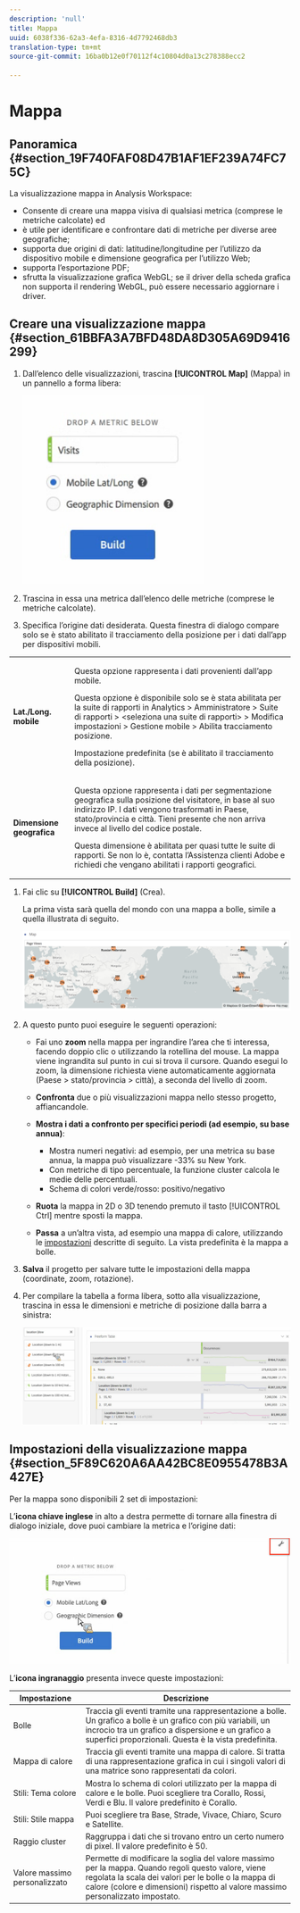```yaml
---
description: 'null'
title: Mappa
uuid: 6038f336-62a3-4efa-8316-4d7792468db3
translation-type: tm+mt
source-git-commit: 16ba0b12e0f70112f4c10804d0a13c278388ecc2

---
```



# Mappa

## Panoramica {#section_19F740FAF08D47B1AF1EF239A74FC75C}

La visualizzazione mappa in Analysis Workspace: 

* Consente di creare una mappa visiva di qualsiasi metrica (comprese le metriche calcolate) ed
* è utile per identificare e confrontare dati di metriche per diverse aree geografiche;
* supporta due origini di dati: latitudine/longitudine per l’utilizzo da dispositivo mobile e dimensione geografica per l’utilizzo Web;
* supporta l’esportazione PDF;
* sfrutta la visualizzazione grafica WebGL; se il driver della scheda grafica non supporta il rendering WebGL, può essere necessario aggiornare i driver.

## Creare una visualizzazione mappa {#section_61BBFA3A7BFD48DA8D305A69D9416299}

1. Dall’elenco delle visualizzazioni, trascina **[!UICONTROL Map]** (Mappa) in un pannello a forma libera:

   ![](assets/map-viz1.png)

1. Trascina in essa una metrica dall’elenco delle metriche (comprese le metriche calcolate).
1. Specifica l’origine dati desiderata. Questa finestra di dialogo compare solo se è stato abilitato il tracciamento della posizione per i dati dall’app per dispositivi mobili.

<table id="table_CD54B433464B4282A7524FB187016C47"> 
 <tbody> 
  <tr> 
   <td colname="col1"> <p><b>Lat./Long. mobile</b> </p> </td> 
   <td colname="col2"> <p>Questa opzione rappresenta i dati provenienti dall’app mobile. </p> <p>Questa opzione è disponibile solo se è stata abilitata per la suite di rapporti in <span class="ignoretag"> <span class="uicontrol"> Analytics </span> &gt; <span class="uicontrol"> Amministratore </span> &gt; <span class="uicontrol"> Suite di rapporti </span> &gt; <span class="uicontrol"> &lt;seleziona una suite di rapporti&gt; </span> &gt; <span class="uicontrol"> Modifica impostazioni </span> &gt; <span class="uicontrol"> Gestione mobile </span> &gt; <span class="uicontrol"> Abilita tracciamento posizione</span></span>. </p> <p>Impostazione predefinita (se è abilitato il tracciamento della posizione). </p> </td> 
  </tr> 
  <tr> 
   <td colname="col1"> <p><b>Dimensione geografica</b> </p> </td> 
   <td colname="col2"> <p>Questa opzione rappresenta i dati per segmentazione geografica sulla posizione del visitatore, in base al suo indirizzo IP. I dati vengono trasformati in Paese, stato/provincia e città. Tieni presente che non arriva invece al livello del codice postale. </p> <p>Questa dimensione è abilitata per quasi tutte le suite di rapporti. Se non lo è, contatta l’Assistenza clienti Adobe e richiedi che vengano abilitati i rapporti geografici. </p> </td> 
  </tr> 
 </tbody> 
</table>

1. Fai clic su **[!UICONTROL Build]** (Crea).

   La prima vista sarà quella del mondo con una mappa a bolle, simile a quella illustrata di seguito.

   ![](assets/bubble-world-view.png)

1. A questo punto puoi eseguire le seguenti operazioni: 

   * Fai uno **zoom** nella mappa per ingrandire l’area che ti interessa, facendo doppio clic o utilizzando la rotellina del mouse. La mappa viene ingrandita sul punto in cui si trova il cursore. Quando esegui lo zoom, la dimensione richiesta viene automaticamente aggiornata (Paese > stato/provincia > città), a seconda del livello di zoom.
   * **Confronta** due o più visualizzazioni mappa nello stesso progetto, affiancandole.
   * **Mostra i dati a confronto per specifici periodi (ad esempio, su base annua)**:

      * Mostra numeri negativi: ad esempio, per una metrica su base annua, la mappa può visualizzare -33% su New York.
      * Con metriche di tipo percentuale, la funzione cluster calcola le medie delle percentuali.
      * Schema di colori verde/rosso: positivo/negativo
   * **Ruota** la mappa in 2D o 3D tenendo premuto il tasto [!UICONTROL Ctrl] mentre sposti la mappa.

   * **Passa** a un’altra vista, ad esempio una mappa di calore, utilizzando le [impostazioni](/help/analyze/analysis-workspace/visualizations/map-visualization.md#section_5F89C620A6AA42BC8E0955478B3A427E) descritte di seguito. La vista predefinita è la mappa a bolle.


1. **Salva** il progetto per salvare tutte le impostazioni della mappa (coordinate, zoom, rotazione).
1. Per compilare la tabella a forma libera, sotto alla visualizzazione, trascina in essa le dimensioni e metriche di posizione dalla barra a sinistra:

   ![](assets/location-dimensions.png)

## Impostazioni della visualizzazione mappa {#section_5F89C620A6AA42BC8E0955478B3A427E}

Per la mappa sono disponibili 2 set di impostazioni:

L’**icona chiave inglese** in alto a destra permette di tornare alla finestra di dialogo iniziale, dove puoi cambiare la metrica e l’origine dati:

![](assets/map-wrench.png)

L’**icona ingranaggio** presenta invece queste impostazioni:

| Impostazione | Descrizione |
|--- |--- |
| Bolle | Traccia gli eventi tramite una rappresentazione a bolle. Un grafico a bolle è un grafico con più variabili, un incrocio tra un grafico a dispersione e un grafico a superfici proporzionali. Questa è la vista predefinita. |
| Mappa di calore | Traccia gli eventi tramite una mappa di calore. Si tratta di una rappresentazione grafica in cui i singoli valori di una matrice sono rappresentati da colori. |
| Stili: Tema colore | Mostra lo schema di colori utilizzato per la mappa di calore e le bolle. Puoi scegliere tra Corallo, Rossi, Verdi e Blu. Il valore predefinito è Corallo. |
| Stili: Stile mappa | Puoi scegliere tra Base, Strade, Vivace, Chiaro, Scuro e Satellite. |
| Raggio cluster | Raggruppa i dati che si trovano entro un certo numero di pixel. Il valore predefinito è 50. |
| Valore massimo personalizzato | Permette di modificare la soglia del valore massimo per la mappa. Quando regoli questo valore, viene regolata la scala dei valori per le bolle o la mappa di calore (colore e dimensioni) rispetto al valore massimo personalizzato impostato. |
